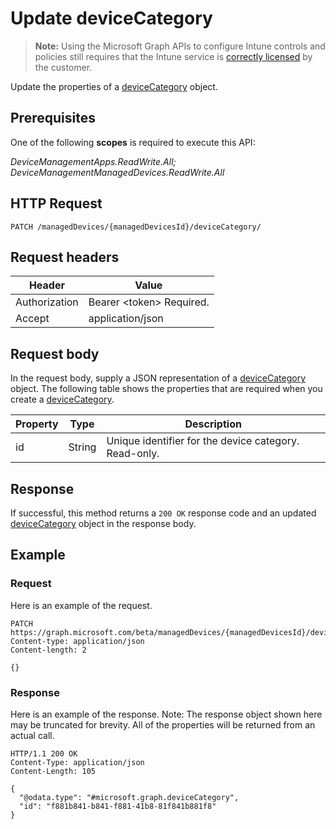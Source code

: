 ﻿# Update deviceCategory

> **Note:** Using the Microsoft Graph APIs to configure Intune controls and policies still requires that the Intune service is [correctly licensed](https://go.microsoft.com/fwlink/?linkid=839381) by the customer.

Update the properties of a [deviceCategory](../resources/intune_devicefe_devicecategory.md) object.
## Prerequisites
One of the following **scopes** is required to execute this API:

*DeviceManagementApps.ReadWrite.All; DeviceManagementManagedDevices.ReadWrite.All*
## HTTP Request
<!-- {
  "blockType": "ignored"
}
-->
```http
PATCH /managedDevices/{managedDevicesId}/deviceCategory/
```

## Request headers
|Header|Value|
|---|---|
|Authorization|Bearer &lt;token&gt; Required.|
|Accept|application/json|

## Request body
In the request body, supply a JSON representation of a [deviceCategory](../resources/intune_devicefe_devicecategory.md) object.
The following table shows the properties that are required when you create a [deviceCategory](../resources/intune_devicefe_devicecategory.md).

|Property|Type|Description|
|---|---|---|
|id|String|Unique identifier for the device category. Read-only.|



## Response
If successful, this method returns a `200 OK` response code and an updated [deviceCategory](../resources/intune_devicefe_devicecategory.md) object in the response body.

## Example
### Request
Here is an example of the request.
```http
PATCH https://graph.microsoft.com/beta/managedDevices/{managedDevicesId}/deviceCategory/
Content-type: application/json
Content-length: 2

{}
```

### Response
Here is an example of the response. Note: The response object shown here may be truncated for brevity. All of the properties will be returned from an actual call.
```http
HTTP/1.1 200 OK
Content-Type: application/json
Content-Length: 105

{
  "@odata.type": "#microsoft.graph.deviceCategory",
  "id": "f881b841-b841-f881-41b8-81f841b881f8"
}
```



